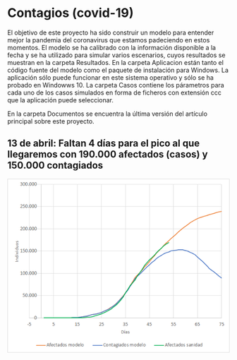 # Contagios (covid-19)
El objetivo de este proyecto ha sido construir un modelo para entender mejor la pandemia del coronavirus que estamos padeciendo en estos momentos.
El modelo se ha calibrado con la información disponible a la fecha y se ha utilizado para simular varios escenarios, cuyos resultados se muestran en la carpeta Resultados.
En la carpeta Aplicacion están tanto el código fuente del modelo como el paquete de instalación para Windows. La aplicación sólo puede funcionar en este sistema operativo y sólo se ha probado en Windowws 10. 
La carpeta Casos contiene los párametros para cada uno de los casos simulados en forma de ficheros con extensión ccc que la aplicación puede seleccionar.

En la carpeta Documentos se encuentra la última versión del artículo principal sobre este proyecto.

## 13 de abril: Faltan 4 días para el pico al que llegaremos con 190.000 afectados (casos) y 150.000 contagiados

![Ajuste del modelo al período de restricciones](/Imagenes/abril_13.png)



